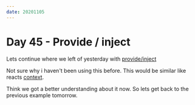 ```yaml
---
date: 20201105
---
```


# Day 45 - Provide / inject

Lets continue where we left of yesterday with [provide/inject](https://v3.vuejs.org/guide/component-provide-inject.html#provide-inject)

Not sure why i haven't been using this before. This would be similar like reacts [context](https://reactjs.org/docs/context.html).

Think we got a better understanding about it now. So lets get back to the previous example tomorrow.
